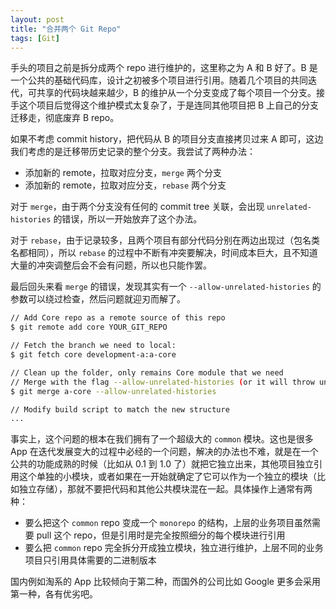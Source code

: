 ```yaml
---
layout: post
title: "合并两个 Git Repo"
tags: [Git]
---
```


手头的项目之前是拆分成两个 repo 进行维护的，这里称之为 A 和 B 好了。B 是一个公共的基础代码库，设计之初被多个项目进行引用。随着几个项目的共同迭代，可共享的代码块越来越少，B 的维护从一个分支变成了每个项目一个分支。接手这个项目后觉得这个维护模式太复杂了，于是连同其他项目把 B 上自己的分支迁移走，彻底废弃 B repo。

<!--more-->

如果不考虑 commit history，把代码从 B 的项目分支直接拷贝过来 A 即可，这边我们考虑的是迁移带历史记录的整个分支。我尝试了两种办法：

- 添加新的 remote，拉取对应分支，`merge` 两个分支
- 添加新的 remote，拉取对应分支，`rebase` 两个分支

对于 `merge`，由于两个分支没有任何的 commit tree 关联，会出现 `unrelated-histories` 的错误，所以一开始放弃了这个办法。

对于 `rebase`，由于记录较多，且两个项目有部分代码分别在两边出现过（包名类名都相同），所以 `rebase` 的过程中不断有冲突要解决，时间成本巨大，且不知道大量的冲突调整后会不会有问题，所以也只能作罢。

最后回头来看 `merge` 的错误，发现其实有一个 `--allow-unrelated-histories` 的参数可以绕过检查，然后问题就迎刃而解了。

``` bash
// Add Core repo as a remote source of this repo
$ git remote add core YOUR_GIT_REPO

// Fetch the branch we need to local: 
$ git fetch core development-a:a-core

// Clean up the folder, only remains Core module that we need 
// Merge with the flag --allow-unrelated-histories (or it will throw unrelated-histories error)
$ git merge a-core --allow-unrelated-histories 

// Modify build script to match the new structure
...
```

事实上，这个问题的根本在我们拥有了一个超级大的 `common` 模块。这也是很多 App 在迭代发展变大的过程中必经的一个问题，解决的办法也不难，就是在一个公共的功能成熟的时候（比如从 0.1 到 1.0 了）就把它独立出来，其他项目独立引用这个单独的小模块，或者如果在一开始就确定了它可以作为一个独立的模块（比如独立存储），那就不要把代码和其他公共模块混在一起。具体操作上通常有两种：

- 要么把这个 `common` repo 变成一个 `monorepo` 的结构，上层的业务项目虽然需要 pull 这个 repo，但是引用时是完全按照细分的每个模块进行引用
- 要么把 `common` repo 完全拆分开成独立模块，独立进行维护，上层不同的业务项目只引用具体需要的二进制版本

国内例如淘系的 App 比较倾向于第二种，而国外的公司比如 Google 更多会采用第一种，各有优劣吧。


